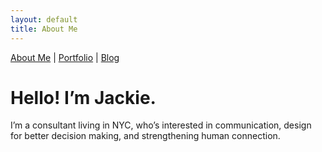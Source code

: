 ```yaml
---
layout: default
title: About Me
---
```


[About Me](/) | [Portfolio](/portfolio/) | [Blog](/blog/)

# Hello! I’m Jackie.

I’m a consultant living in NYC, who’s interested in communication, design for better decision making, and strengthening human connection.
